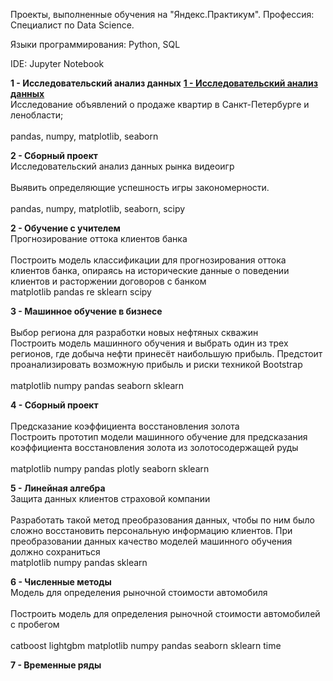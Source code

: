 Проекты, выполненные обучения на "Яндекс.Практикум". Профессия: Специалист по Data Science.

Языки программирования: Python, SQL

IDE: Jupyter Notebook

<b>1 - Исследовательский анализ данных</b>
[<b>1 - Исследовательский анализ данных</b>](https://github.com/YelikVl/Yandex-Praktikum-projects/tree/main/%D0%9E%D0%B1%D1%83%D1%87%D0%B5%D0%BD%D0%B8%D0%B5%20%D1%81%20%D1%83%D1%87%D0%B8%D1%82%D0%B5%D0%BB%D0%B5%D0%BC)
<br>Исследование объявлений о продаже квартир в Санкт-Петербурге и ленобласти; 	
<br>pandas, numpy, matplotlib, seaborn

<b>2 - Сборный проект</b>
<br>Исследовательский анализ данных рынка видеоигр	
<br>Выявить определяющие успешность игры закономерности. 	
<br>pandas, numpy, matplotlib, seaborn, scipy

<b>2 - Обучение с учителем</b>
<br>Прогнозирование оттока клиентов банка	
<br>Построить модель классификации для прогнозирования оттока клиентов банка, опираясь на исторические данные о поведении клиентов и расторжении договоров с банком	
<br>matplotlib pandas re sklearn scipy

<b>3 - Машинное обучение в бизнесе</b>	
<br>Выбор региона для разработки новых нефтяных скважин	
<br>Построить модель машинного обучения и выбрать один из трех регионов, где добыча нефти принесёт наибольшую прибыль. Предстоит проанализировать возможную прибыль и риски техникой Bootstrap	
<br>matplotlib numpy pandas seaborn sklearn

<b>4 - Сборный проект</b>	
<br>Предсказание коэффициента восстановления золота	
<br>Построить прототип модели машинного обучение для предсказания коэффициента восстановления золота из золотосодержащей руды	
<br>matplotlib numpy pandas plotly seaborn sklearn

<b>5 - Линейная алгебра</b>	
<br>Защита данных клиентов страховой компании	
<br>Разработать такой метод преобразования данных, чтобы по ним было сложно восстановить персональную информацию клиентов. При преобразовании данных качество моделей машинного обучения должно сохраниться	
<br>matplotlib numpy pandas sklearn

<b>6 - Численные методы</b>	
<br>Модель для определения рыночной стоимости автомобиля	
<br>Построить модель для определения рыночной стоимости автомобилей с пробегом	
<br>catboost lightgbm matplotlib numpy pandas seaborn sklearn time

<b>7 - Временные ряды	</b>		
	
